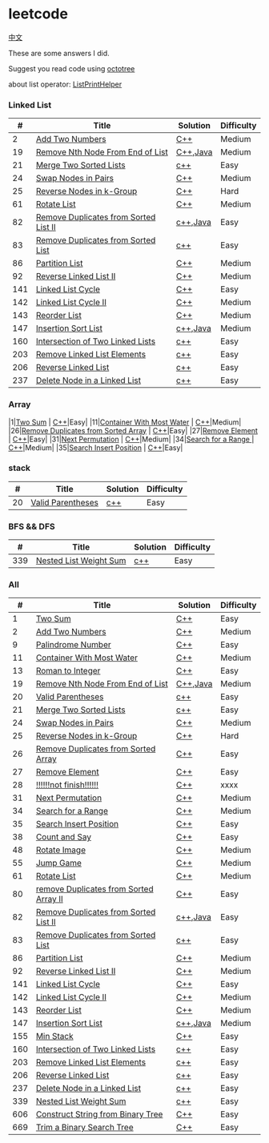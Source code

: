 # leetcode

[中文](./README_ch.md)

These are some answers I did.

Suggest you read code using [octotree](https://github.com/buunguyen/octotree)

about list operator:
[ListPrintHelper](./ListPrintHelper/ListPrintHelper/ListPrintHelper.cpp)

### Linked List
| # | Title | Solution | Difficulty |
|---| ----- | -------- | ---------- |
|2|[Add Two Numbers](https://leetcode.com/problems/add-two-numbers/description/) | [C++](./2_Add_Two_Numbers.cpp)|Medium|
|19|[Remove Nth Node From End of List](https://leetcode.com/problems/remove-nth-node-from-end-of-list/description/) | [C++](./19_Remove_Nth_Node_From_End_of_List/19_Remove_Nth_Node_From_End_of_List.cpp),[Java](./19_Remove_Nth_Node_From_End_of_List/19_Remove_Nth_Node_From_End_of_List.java)|Medium|
|21|[Merge Two Sorted Lists](https://leetcode.com/problems/merge-two-sorted-lists/description/) | [c++](./21_Merge_Two_Sorted_Lists.cpp) |Easy|
|24|[Swap Nodes in Pairs](https://leetcode.com/problems) | [C++](./24_Swap_Nodes_in_Pairs/24_Swap_Nodes_in_Pairs/24_Swap_Nodes_in_Pairs.cpp)|Medium|
|25|[Reverse Nodes in k-Group](https://leetcode.com/problems) | [C++](./25_Reverse_Nodes_in_k-Group/25_Reverse_Nodes_in_k-Group/25_Reverse_Nodes_in_k-Group.cpp)|Hard|
|61|[Rotate List](https://leetcode.com/problems) | [C++](./61_Rotate_List/61_Rotate_List/61_Rotate_List.cpp)|Medium|
|82|[Remove Duplicates from Sorted List II](https://leetcode.com/problems/remove-duplicates-from-sorted-list-ii/description/) | [c++](./82_Remove_Duplicates_from_Sorted_List_II/82_Remove_Duplicates_from_Sorted_List_II.cpp),[Java](./82_Remove_Duplicates_from_Sorted_List_II/82_Remove_Duplicates_from_Sorted_List_II.java) |Easy|
|83|[Remove Duplicates from Sorted List](https://leetcode.com/problems/remove-duplicates-from-sorted-list/description/) | [c++](./83_Remove_Duplicates_from_Sorted_List.cpp) |Easy|
|86|[Partition List](https://leetcode.com/problems/partition-list/description/) | [C++](./86_Partition_List.cpp)|Medium|
|92|[Reverse Linked List II](https://leetcode.com/problems/reverse-linked-list-ii/description/) | [C++](./92_Reverse_Linked_List_II.cpp)|Medium|
|141|[Linked List Cycle](https://leetcode.com/problems/linked-list-cycle/description/) | [C++](./141_Linked_List_Cycle/141_Linked_List_Cycle/141_Linked_List_Cycle.cpp)|Easy|
|142|[Linked List Cycle II](https://leetcode.com/problems/linked-list-cycle-ii/description/) | [C++](./142_Linked_List_Cycle_II.cpp)|Medium|
|143|[Reorder List](https://leetcode.com/problems/reorder-list/description/) | [C++](./143_Reorder_List.cpp)|Medium|
|147|[Insertion Sort List](https://leetcode.com/problems/insertion-sort-list/description/) | [c++](./147_Insertion_Sort_List/147_Insertion_Sort_List.cpp),[Java](./147_Insertion_Sort_List/147_Insertion_Sort_List.java) |Medium|
|160|[Intersection of Two Linked Lists](https://leetcode.com/problems/intersection-of-two-linked-lists/description/) | [c++](./160_Intersection_of_Two_Linked_Lists.cpp) |Easy|
|203|[Remove Linked List Elements](https://leetcode.com/problems/remove-linked-list-elements/description/) | [c++](./203_Remove_Linked_List_Elements.cpp) |Easy|
|206|[Reverse Linked List](https://leetcode.com/problems/reverse-linked-list/description/) | [c++](./206_Reverse_Linked_List.cpp) |Easy|
|237|[Delete Node in a Linked List](https://leetcode.com/problems/delete-node-in-a-linked-list/description/) | [c++](./237_Delete_Node_in_a_Linked_List.cpp) |Easy|

### Array
|1|[Two Sum](https://leetcode.com/problems/two-sum/description/) | [C++](./1_Two_Sum)|Easy|
|11|[Container With Most Water](https://leetcode.com/problems/container-with-most-water/description/) | [C++](./11_Container_With_Most_Water.cpp)|Medium|
|26|[Remove Duplicates from Sorted Array](https://leetcode.com/problems) | [C++](./26_Remove_Duplicates_from_Sorted_Array.cpp)|Easy|
|27|[Remove Element](https://leetcode.com/problems) | [C++](./27_Remove_Element.cpp)|Easy|
|31|[Next Permutation](https://leetcode.com/problems/add-two-numbers/description/) | [C++](./31_Next_Permutation.cpp)|Medium|
|34|[Search for a Range  ](https://leetcode.com/problems) | [C++](./34_Search_for_a_Range/34_Search_for_a_Range/34_Search_for_a_Range.cpp)|Medium|
|35|[Search Insert Position](https://leetcode.com/problem) | [C++](./35_Search_Insert_Position/35_Search_Insert_Position/35_Search_Insert_Position.cpp)|Easy|


### stack
| # | Title | Solution | Difficulty |
|---| ----- | -------- | ---------- |
|20|[Valid Parentheses](https://leetcode.com/problems/valid-parentheses/description/) | [c++](./20_Valid_Parentheses.cpp) |Easy|


### BFS && DFS
| # | Title | Solution | Difficulty |
|---| ----- | -------- | ---------- |
|339|[Nested List Weight Sum](https://leetcode.com/problems) | [c++](./339_Nested_List_Weight_Sum.cpp) |Easy|


### All
| # | Title | Solution | Difficulty |
|---| ----- | -------- | ---------- |
|1|[Two Sum](https://leetcode.com/problems/two-sum/description/) | [C++](./1_Two_Sum)|Easy|
|2|[Add Two Numbers](https://leetcode.com/problems/add-two-numbers/description/) | [C++](./2_Add_Two_Numbers.cpp)|Medium|
|9|[Palindrome Number](https://leetcode.com/problems/palindrome-number/description/) | [C++](./9_Palindrome_Number.cpp)|Easy|
|11|[Container With Most Water](https://leetcode.com/problems/container-with-most-water/description/) | [C++](./11_Container_With_Most_Water.cpp)|Medium|
|13|[Roman to Integer](https://leetcode.com/problems) | [C++](./13_Roman_to_Integer/13_Roman_to_Integer/13_Roman_to_Integer.cpp)|Easy|
|19|[Remove Nth Node From End of List](https://leetcode.com/problems/remove-nth-node-from-end-of-list/description/) | [C++](./19_Remove_Nth_Node_From_End_of_List/19_Remove_Nth_Node_From_End_of_List.cpp),[Java](./19_Remove_Nth_Node_From_End_of_List/19_Remove_Nth_Node_From_End_of_List.java)|Medium|
|20|[Valid Parentheses](https://leetcode.com/problems/valid-parentheses/description/) | [c++](./20_Valid_Parentheses.cpp) |Easy|
|21|[Merge Two Sorted Lists](https://leetcode.com/problems/merge-two-sorted-lists/description/) | [c++](./21_Merge_Two_Sorted_Lists.cpp) |Easy|
|24|[Swap Nodes in Pairs](https://leetcode.com/problems) | [C++](./24_Swap_Nodes_in_Pairs/24_Swap_Nodes_in_Pairs/24_Swap_Nodes_in_Pairs.cpp)|Medium|
|25|[Reverse Nodes in k-Group](https://leetcode.com/problems) | [C++](./25_Reverse_Nodes_in_k-Group/25_Reverse_Nodes_in_k-Group/25_Reverse_Nodes_in_k-Group.cpp)|Hard|
|26|[Remove Duplicates from Sorted Array](https://leetcode.com/problems) | [C++](./26_Remove_Duplicates_from_Sorted_Array.cpp)|Easy|
|27|[Remove Element](https://leetcode.com/problems) | [C++](./27_Remove_Element.cpp)|Easy|
|28|[!!!!!!not finish!!!!!!](https://leetcode.com/problems) | [C++](./28.cpp)|xxxx|
|31|[Next Permutation](https://leetcode.com/problems/add-two-numbers/description/) | [C++](./31_Next_Permutation.cpp)|Medium|
|34|[Search for a Range  ](https://leetcode.com/problems) | [C++](./34_Search_for_a_Range/34_Search_for_a_Range/34_Search_for_a_Range.cpp)|Medium|
|35|[Search Insert Position](https://leetcode.com/problem) | [C++](./35_Search_Insert_Position/35_Search_Insert_Position/35_Search_Insert_Position.cpp)|Easy|
|38|[Count and Say](https://leetcode.com/problem) | [C++](./38_Count_and_Say/38_Count_and_Say/38_Count_and_Say.cpp)|Easy|
|48|[Rotate Image](https://leetcode.com/problems) | [C++](./48_Rotate_Image/48_Rotate_Image/48_Rotate_Image.cpp)|Medium|
|55|[Jump Game](https://leetcode.com/problems) | [C++](./55_Jump_Game/55_Jump_Game/55_Jump_Game.cpp)|Medium|
|61|[Rotate List](https://leetcode.com/problems) | [C++](./61_Rotate_List/61_Rotate_List/61_Rotate_List.cpp)|Medium|
|80|[remove Duplicates from Sorted Array II](https://leetcode.com/problems) | [C++](./80_Remove_Duplicates_from_Sorted_Array_II/80_Remove_Duplicates_from_Sorted_Array_II/80_Remove_Duplicates_from_Sorted_Array_II.cpp)|Easy|
|82|[Remove Duplicates from Sorted List II](https://leetcode.com/problems/remove-duplicates-from-sorted-list-ii/description/) | [c++](./82_Remove_Duplicates_from_Sorted_List_II/82_Remove_Duplicates_from_Sorted_List_II.cpp),[Java](./82_Remove_Duplicates_from_Sorted_List_II/82_Remove_Duplicates_from_Sorted_List_II.java) |Easy|
|83|[Remove Duplicates from Sorted List](https://leetcode.com/problems/remove-duplicates-from-sorted-list/description/) | [c++](./83_Remove_Duplicates_from_Sorted_List.cpp) |Easy|
|86|[Partition List](https://leetcode.com/problems/partition-list/description/) | [C++](./86_Partition_List.cpp)|Medium|
|92|[Reverse Linked List II](https://leetcode.com/problems/reverse-linked-list-ii/description/) | [C++](./92_Reverse_Linked_List_II.cpp)|Medium|
|141|[Linked List Cycle](https://leetcode.com/problems) | [C++](./141_Linked_List_Cycle/141_Linked_List_Cycle/141_Linked_List_Cycle.cpp)|Easy|
|142|[Linked List Cycle II](https://leetcode.com/problems/linked-list-cycle-ii/description/) | [C++](./142_Linked_List_Cycle_II.cpp)|Medium|
|143|[Reorder List](https://leetcode.com/problems/reorder-list/description/) | [C++](./143_Reorder_List.cpp)|Medium|
|147|[Insertion Sort List](https://leetcode.com/problems/insertion-sort-list/description/) | [c++](./147_Insertion_Sort_List/147_Insertion_Sort_List.cpp),[Java](./147_Insertion_Sort_List/147_Insertion_Sort_List.java) |Medium|
|155|[Min Stack](https://leetcode.com/problems) | [C++](./155_Min_Stack/155_Min_Stack/155_Min_Stack.cpp)|Easy|
|160|[Intersection of Two Linked Lists](https://leetcode.com/problems/intersection-of-two-linked-lists/description/) | [c++](./160_Intersection_of_Two_Linked_Lists.cpp) |Easy|
|203|[Remove Linked List Elements](https://leetcode.com/problems/remove-linked-list-elements/description/) | [c++](./203_Remove_Linked_List_Elements.cpp) |Easy|
|206|[Reverse Linked List](https://leetcode.com/problems/reverse-linked-list/description/) | [c++](./206_Reverse_Linked_List.cpp) |Easy|
|237|[Delete Node in a Linked List](https://leetcode.com/problems/delete-node-in-a-linked-list/description/) | [c++](./237_Delete_Node_in_a_Linked_List.cpp) |Easy|
|339|[Nested List Weight Sum](https://leetcode.com/problems) | [c++](./339_Nested_List_Weight_Sum.cpp) |Easy|
|606|[Construct String from Binary Tree](https://leetcode.com/problems) | [C++](./606_Construct_String_from_Binary_Tree.cpp)|Easy|
|669|[Trim a Binary Search Tree](https://leetcode.com/problems) | [C++](./669_Trim_a_Binary_Search_Tree.cpp)|Easy|

